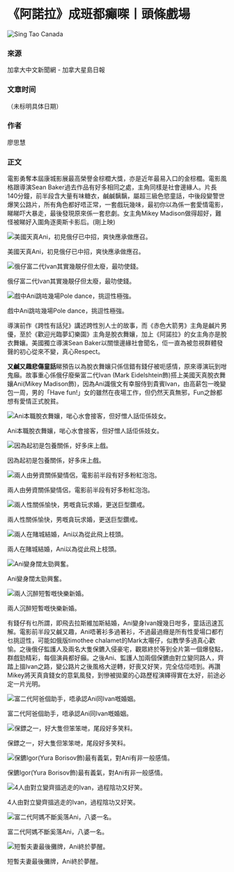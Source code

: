 # 《阿諾拉》成班都癲㗎丨頭條戲場

![Sing Tao Canada](https://www.singtao.ca/wp-content/themes/singtaoca2019/images/logo.png)

### 來源
加拿大中文新聞網 - 加拿大星島日報

### 文章时间
（未标明具体日期）

### 作者
廖思慧

### 正文
電影勇奪本屆康城影展最高榮譽金棕櫚大獎，亦是近年最易入口的金棕櫚。電影風格跟導演Sean Baker過去作品有好多相同之處，主角同樣是社會邊緣人。片長140分鐘，前半段含大量有味糖衣，鹹鹹黐黐，屬超三級色慾童話，中後段變警世爆笑公路片，所有角色都好唔正常，一套戲玩幾味，最初你以為係一套愛情電影，睇睇吓大暴走，最後發現原來係一套悲劇。女主角Mikey Madison做得超好，難怪被睇好入圍角逐奧斯卡影后。(剛上映)

![美國天真Ani，初見俄仔已中招，爽快應承做應召。](https://image.hkhl.hk/f/1024p0/0x0/lr/sthl/f4d592d60254a0499e2e0c7e434754d2/2024-11/p2914214093.jpg)

美國天真Ani，初見俄仔已中招，爽快應承做應召。

![俄仔富二代Ivan其實幾靚仔但太廢，最叻使錢。](https://image.hkhl.hk/f/1024p0/0x0/lr/sthl/d206e231bf8aad2ffa9ea8603627e49e/2024-11/vs-20anoramovie-searchx-005.jpg)

俄仔富二代Ivan其實幾靚仔但太廢，最叻使錢。

![戲中Ani跳咗幾場Pole dance，挑逗性極強。](https://image.hkhl.hk/f/1024p0/0x0/lr/sthl/e7aab8be05be25000b73a96c7a8c4139/2024-11/vs-20anoramovie-searchx-118.jpg)

戲中Ani跳咗幾場Pole dance，挑逗性極強。

導演前作《跨性有話兒》講述跨性別人士的故事，而《赤色大箭男》主角是鹹片男優，至於《歡迎光臨夢幻樂園》主角是脫衣舞孃，加上《阿諾拉》的女主角亦是脫衣舞孃。美國獨立導演Sean Baker以關懷邊緣社會聞名，佢一直為被忽視群體發聲的初心從來不變，真心Respect。

**又鹹又趣悲傷童話**睇預告以為脫衣舞孃只係信錯有錢仔被呃感情，原來導演玩到咁鬼癲。故事重心係俄仔廢柴富二代Ivan (Mark Eidelshtein飾)搭上美國天真脫衣舞孃Ani(Mikey Madison飾)，因為Ani識俄文有幸服侍到貴賓Ivan，由高薪包一晚變包一周，男的「Have fun!」女的雖然在夜場工作，但仍然天真無邪，Fun之餘都想有愛情正式脫貧。

![Ani本職脫衣舞孃，啱心水會接客，但好憎人話佢係妓女。](https://image.hkhl.hk/f/1024p0/0x0/lr/sthl/e4bee9ea16dbda3c715ad306b647b94b/2024-11/anora_001_credit_augusta_quirk.jpg)

Ani本職脫衣舞孃，啱心水會接客，但好憎人話佢係妓女。

![因為起初是包養關係，好多床上戲。](https://image.hkhl.hk/f/1024p0/0x0/lr/sthl/d76ae5feaa4c9694dc3e1c48a986911f/2024-11/vs-officialtrailer2imdb-123.jpg)

因為起初是包養關係，好多床上戲。

![兩人由勞資關係變情侶，電影前半段有好多粉紅泡泡。](https://image.hkhl.hk/f/1024p0/0x0/lr/sthl/9aa350261b2e8cff82ec49624da0f3da/2024-11/vs-20anoramovie-searchx-202.jpg)

兩人由勞資關係變情侶，電影前半段有好多粉紅泡泡。

![兩人性關係愉快，男嘅貪玩求婚，更送巨型鑽戒。](https://image.hkhl.hk/f/1024p0/0x0/lr/sthl/dd51de285a195d0546ba9b5bf3bc9f5b/2024-11/p2914214092.jpg)

兩人性關係愉快，男嘅貪玩求婚，更送巨型鑽戒。

![兩人在賭城結婚，Ani以為從此飛上枝頭。](https://image.hkhl.hk/f/1024p0/0x0/lr/sthl/215301e4c112db6e39c065e7d7df52d1/2024-11/4224_d001_27440_cropr.jpg)

兩人在賭城結婚，Ani以為從此飛上枝頭。

![Ani變身闊太勁興奮。](https://image.hkhl.hk/f/1024p0/0x0/lr/sthl/1ad766980387d28232d0f3836282fc4b/2024-11/11111.jpg)

Ani變身闊太勁興奮。

![兩人沉醉短暫嘅快樂新婚。](https://image.hkhl.hk/f/1024p0/0x0/lr/sthl/645462d6f334784073920b04eea69dea/2024-11/anora_credit_drew_daniels.jpg)

兩人沉醉短暫嘅快樂新婚。

有錢仔有乜所謂，即飛去拉斯維加斯結婚，Ani變身Ivan嫂幾日咁多，童話迅速瓦解。電影前半段又鹹又趣，Ani唔著衫多過著衫，不過最過癮是所有性愛場口都冇乜挑逗性，可能如俄版timothee chalamet的Mark太𡃁仔，似教學多過真心歡愉。之後俄仔監護人及兩名大隻保鑣入侵豪宅，觀眾終於等到全片第一個爆發點，群戲勁精彩，每個演員都好癲。之後Ani、監護人加兩個保鑣由對立變同路人，齊踏上搵Ivan之路，變公路片之後風格大逆轉，好喪又好笑，完全估佢唔到。再讚Mikey將天真貪錢女的意氣風發，到慘被拋棄的心路歷程演繹得實在太好，前途必定一片光明。

![富二代阿爸個助手，唔承認Ani同Ivan嘅婚姻。](https://image.hkhl.hk/f/1024p0/0x0/lr/sthl/bf6fd8c2ab044eee5f03e86e9dcc4374/2024-11/4224_d001_06260r.jpg)

富二代阿爸個助手，唔承認Ani同Ivan嘅婚姻。

![保鏢之一，好大隻但笨笨哋，尾段好多笑料。](https://image.hkhl.hk/f/1024p0/0x0/lr/sthl/68f3eea62c9790c315176634a81933da/2024-11/4224_d001_06371rv2.jpg)

保鏢之一，好大隻但笨笨哋，尾段好多笑料。

![保鑣Igor(Yura Borisov飾)最有義氣，對Ani有非一般感情。](https://image.hkhl.hk/f/1024p0/0x0/lr/sthl/23c00c023c809c978677c0c675b4b5e2/2024-11/4224_d001_06804r.jpg)

保鑣Igor(Yura Borisov飾)最有義氣，對Ani有非一般感情。

![4人由對立變齊搵逃走的Ivan，過程陰功又好笑。](https://image.hkhl.hk/f/1024p0/0x0/lr/sthl/5dc2a8aa17ae3c7d897cee0d49b6fe18/2024-11/VS--20ANORAMOVIE-SearchX-1_23_.jpg)

4人由對立變齊搵逃走的Ivan，過程陰功又好笑。

![富二代阿媽不斷奚落Ani，八婆一名。](https://image.hkhl.hk/f/1024p0/0x0/lr/sthl/b8de6d01539f722d9fd2674e5ba1874b/2024-11/vs-20anoramovie-searchx-115.jpg)

富二代阿媽不斷奚落Ani，八婆一名。

![短暫夫妻最後攤牌，Ani終於夢醒。](https://image.hkhl.hk/f/1024p0/0x0/lr/sthl/94e0c9400845beedcef1b1ad81fc4ec9/2024-11/4224_d001_16907r.jpg)

短暫夫妻最後攤牌，Ani終於夢醒。